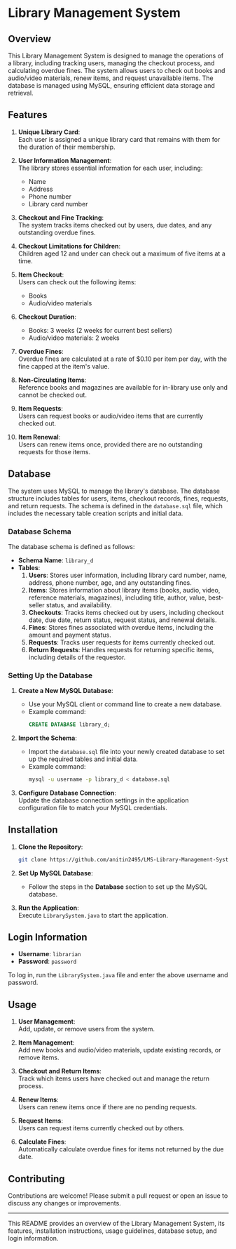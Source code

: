 
# Library Management System

## Overview

This Library Management System is designed to manage the operations of a library, including tracking users, managing the checkout process, and calculating overdue fines. The system allows users to check out books and audio/video materials, renew items, and request unavailable items. The database is managed using MySQL, ensuring efficient data storage and retrieval.

## Features

1. **Unique Library Card**:  
   Each user is assigned a unique library card that remains with them for the duration of their membership.

2. **User Information Management**:  
   The library stores essential information for each user, including:
   - Name
   - Address
   - Phone number
   - Library card number

3. **Checkout and Fine Tracking**:  
   The system tracks items checked out by users, due dates, and any outstanding overdue fines.

4. **Checkout Limitations for Children**:  
   Children aged 12 and under can check out a maximum of five items at a time.

5. **Item Checkout**:  
   Users can check out the following items:
   - Books
   - Audio/video materials

6. **Checkout Duration**:  
   - Books: 3 weeks (2 weeks for current best sellers)
   - Audio/video materials: 2 weeks

7. **Overdue Fines**:  
   Overdue fines are calculated at a rate of $0.10 per item per day, with the fine capped at the item's value.

8. **Non-Circulating Items**:  
   Reference books and magazines are available for in-library use only and cannot be checked out.

9. **Item Requests**:  
   Users can request books or audio/video items that are currently checked out.

10. **Item Renewal**:  
    Users can renew items once, provided there are no outstanding requests for those items.

## Database

The system uses MySQL to manage the library's database. The database structure includes tables for users, items, checkout records, fines, requests, and return requests. The schema is defined in the `database.sql` file, which includes the necessary table creation scripts and initial data.

### Database Schema

The database schema is defined as follows:

- **Schema Name**: `library_d`
- **Tables**:
  1. **Users**: Stores user information, including library card number, name, address, phone number, age, and any outstanding fines.
  2. **Items**: Stores information about library items (books, audio, video, reference materials, magazines), including title, author, value, best-seller status, and availability.
  3. **Checkouts**: Tracks items checked out by users, including checkout date, due date, return status, request status, and renewal details.
  4. **Fines**: Stores fines associated with overdue items, including the amount and payment status.
  5. **Requests**: Tracks user requests for items currently checked out.
  6. **Return Requests**: Handles requests for returning specific items, including details of the requestor.

### Setting Up the Database

1. **Create a New MySQL Database**:
   - Use your MySQL client or command line to create a new database.
   - Example command:
     ```sql
     CREATE DATABASE library_d;
     ```

2. **Import the Schema**:
   - Import the `database.sql` file into your newly created database to set up the required tables and initial data.
   - Example command:
     ```bash
     mysql -u username -p library_d < database.sql
     ```

3. **Configure Database Connection**:  
   Update the database connection settings in the application configuration file to match your MySQL credentials.

## Installation

1. **Clone the Repository**:  
   ```bash
   git clone https://github.com/anitin2495/LMS-Library-Management-System.git
   ```

2. **Set Up MySQL Database**:
   - Follow the steps in the **Database** section to set up the MySQL database.

3. **Run the Application**:  
   Execute `LibrarySystem.java` to start the application.

## Login Information

- **Username**: `librarian`
- **Password**: `password`

To log in, run the `LibrarySystem.java` file and enter the above username and password.

## Usage

1. **User Management**:  
   Add, update, or remove users from the system.

2. **Item Management**:  
   Add new books and audio/video materials, update existing records, or remove items.

3. **Checkout and Return Items**:  
   Track which items users have checked out and manage the return process.

4. **Renew Items**:  
   Users can renew items once if there are no pending requests.

5. **Request Items**:  
   Users can request items currently checked out by others.

6. **Calculate Fines**:  
   Automatically calculate overdue fines for items not returned by the due date.

## Contributing

Contributions are welcome! Please submit a pull request or open an issue to discuss any changes or improvements.

---

This README provides an overview of the Library Management System, its features, installation instructions, usage guidelines, database setup, and login information.
